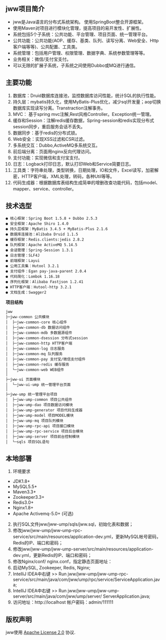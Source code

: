 ## jww项目简介

- jww是Java语言的分布式系统架构。 使用SpringBoot整合开源框架。
- 使用Maven对项目进行模块化管理，提高项目的易开发性、扩展性。
- 系统包括5个子系统：公共功能、平台管理、项目页面、统一管理平台。
- 公共功能：公共功能(AOP、缓存、基类、队列、读写分离、Web安全、Http客户端等等)、公共配置、工具类。
- 系统管理：包括用户管理、权限管理、数据字典、系统参数管理等等。
- 业务相关：微信/支付宝支付。
- 可以无限的扩展子系统，子系统之间使用Dubbo或MQ进行通信。

## 主要功能
 1. 数据库：Druid数据库连接池，监控数据库访问性能，统计SQL的执行性能。 
 2. 持久层：mybatis持久化，使用MyBatis-Plus优化，减少sql开发量；aop切换数据库实现读写分离。Transtraction注解事务。
 3. MVC： 基于spring mvc注解,Rest风格Controller。Exception统一管理。
 4. 缓存和Session：注解redis缓存数据，Spring-session和redis实现分布式session同步，重启服务会话不丢失。
 5. 数据同步：基于redis的分布式锁。
 6. Web安全：实现XSS过滤和CSR过滤。
 7. 多系统交互：Dubbo,ActiveMQ多系统交互。
 8. 前后端分离：页面用nginx反向代理访问。
 9. 支付功能：实现微信和支付宝支付。
 10. 日志：Logback打印日志，默认打印Web和Service简要日志。
 11. 工具类：字符串处理，类型转换，日期处理，IO和文件，Excel读写，加密解密，HTTP客户端，XML处理，转码，各种Util等等。
 12. 代码生成器：根据数据库表结构生成简单的增删改查功能代码，包括model、mapper、service、controller。

## 技术选型
    ● 核心框架：Spring Boot 1.5.8 + Dubbo 2.5.3
    ● 安全框架：Apache Shiro 1.4.0
    ● 持久层框架：MyBatis 3.4.5 + MyBatis-Plus 2.1.6
    ● 数据库连接池：Alibaba Druid 1.1.5
    ● 缓存框架：Redis.clients:jedis 2.8.2
    ● 队列框架：Apache ActiveMQ 5.14.5
    ● 会话管理：Spring-Session 1.3.1
    ● 日志管理：SLF4J 
    ● 前端框架：Layui
    ● 公用工具集：Hutool 3.2.1
    ● 支付组件：Egan pay-java-parent 2.0.4
    ● 代码简化：Lombok 1.16.18
    ● 序列化框架：Alibaba Fastjson 1.2.41
    ● HTTP客户端：Hutool-http 3.2.1
    ● 文档生成：Swagger2
    

**项目结构** 
```
jww
├─jww-common 公共模块
│  ├─jww-common-core 核心组件
│  ├─jww-common-db 数据访问组件
│  ├─jww-common-mdb 多数据源组件
│  ├─jww-common-dsession 分布式session
│  ├─jww-common-http HTTP客户端
│  ├─jww-common-log 日志服务
│  ├─jww-common-mq 队列服务
│  ├─jww-common-pay 支付宝/微信支付组件
│  ├─jww-common-redis 缓存服务
│  └─jww-common-web WEB组件
│ 
├─jww-ui 页面模块
│  └─jww-ui-ump 统一管理平台页面
│ 
├─jww-ump 统一管理平台项目
│  ├─jww-ump-common 项目公共组件
│  ├─jww-ump-dao 项目数据访问模块
│  ├─jww-ump-generator 项目代码生成器
│  ├─jww-ump-model 项目MODEL模块
│  ├─jww-ump-mq 项目队列模块
│  ├─jww-ump-rpc-api 项目接口模块
│  ├─jww-ump-rpc-service 项目后台模块
│  ├─jww-ump-server 项目前台控制模块
│  └─sqls 项目SQL语句
``` 


## 本地部署

  1. 环境要求
   * JDK1.8+
   * MySQL5.5+
   * Maven3.3+
   * Zookeeper3.3+
   * Redis3.0+
   * Nginx1.8+
   * Apache Activemq-5.0+ (可选)
 2.	执行SQL文件jww/jww-ump/sqls/jww.sql，初始化表和数据；
 3.	修改jww/jww-ump/jww-ump-rpc-service/src/main/resources/application-dev.yml，更新MySQL帐号密码，Redis的IP、端口和密码；
 4.	修改jww/jww-ump/jww-ump-server/src/main/resources/application-dev.yml，更新Redis的IP、端口和密码；
 5.	修改Nginx/conf/ nginx.conf，指定静态页面地址：
 6.	启动MySQL, Zookeeper, Redis, Nginx;
 7.	IntelliJ IDEA中右键 >> Run jww/jww-ump/jww-ump-rpc-service/src/main/java/com/jww/ump/rpc/service/ServiceApplication.java;
 8.	IntelliJ IDEA中右键 >> Run jww/jww-ump/jww-ump-server/src/main/java/com/jww/ump/server/ ServerApplication.java;
 9.	访问地址：http://localhost 帐户密码：admin/111111

    
## 版权声明
jww使用 [Apache License 2.0][] 协议.

[Apache License 2.0]: http://www.apache.org/licenses/LICENSE-2.0
